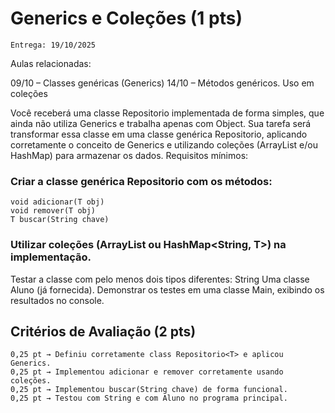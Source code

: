# Generics e Coleções (1 pts)

    Entrega: 19/10/2025
Aulas relacionadas:

09/10 – Classes genéricas (Generics)
14/10 – Métodos genéricos. Uso em coleções

Você receberá uma classe Repositorio implementada de forma simples, que ainda não utiliza Generics e trabalha apenas com Object.
Sua tarefa será transformar essa classe em uma classe genérica Repositorio<T>, aplicando corretamente o conceito de Generics e utilizando coleções (ArrayList e/ou HashMap) para armazenar os dados.
Requisitos mínimos:
### Criar a classe genérica Repositorio<T> com os métodos:
	
    void adicionar(T obj)
	void remover(T obj)
	T buscar(String chave)
### Utilizar coleções (ArrayList<T> ou HashMap<String, T>) na implementação.
Testar a classe com pelo menos dois tipos diferentes:
	String
	Uma classe Aluno (já fornecida).
Demonstrar os testes em uma classe Main, exibindo os resultados no console.

## Critérios de Avaliação (2 pts)
    0,25 pt → Definiu corretamente class Repositorio<T> e aplicou Generics.
    0,25 pt → Implementou adicionar e remover corretamente usando coleções.
    0,25 pt → Implementou buscar(String chave) de forma funcional.
    0,25 pt → Testou com String e com Aluno no programa principal.